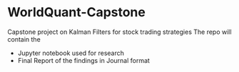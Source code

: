 # WorldQuant-Capstone
Capstone project on Kalman Filters for stock trading strategies
The repo will contain the 
* Jupyter notebook used for research
* Final Report of the findings in Journal format
